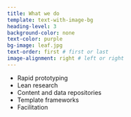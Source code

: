 ```yaml
---
title: What we do
template: text-with-image-bg
heading-level: 3
background-color: none
text-color: purple
bg-image: leaf.jpg
text-order: first # first or last
image-alignment: right # left or right
---
```


- Rapid prototyping
- Lean research
- Content and data repositories
- Template frameworks
- Facilitation